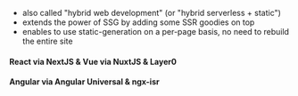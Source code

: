 - also called "hybrid web development" (or "hybrid serverless + static") <!-- .element: class="fragment fade-in" -->
- extends the power of SSG by adding some SSR goodies on top <!-- .element: class="fragment fade-in" -->
- enables to use static-generation on a per-page basis, no need to rebuild the entire site <!-- .element: class="fragment fade-in" -->


#### React via NextJS & Vue via NuxtJS & Layer0
#### Angular via Angular Universal & ngx-isr